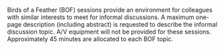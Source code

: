 Birds of a Feather (BOF) sessions provide an environment for colleagues with similar interests to meet for informal discussions. A maximum one-page description (including abstract) is requested to describe the informal discussion topic. A/V equipment will not be provided for these sessions. Approximately 45 minutes are allocated to each BOF topic.
